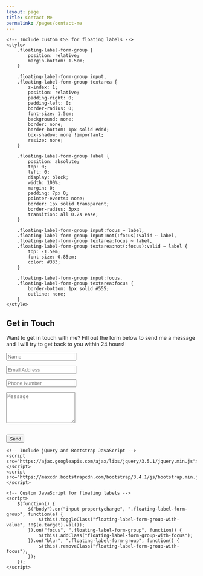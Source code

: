 ```yaml
---
layout: page
title: Contact Me
permalink: /pages/contact-me
---
```


<head>
    <!-- Include Bootstrap CSS -->
    <link href="https://maxcdn.bootstrapcdn.com/bootstrap/3.4.1/css/bootstrap.min.css" rel="stylesheet">
    
    <!-- Include custom CSS for floating labels -->
    <style>
        .floating-label-form-group {
            position: relative;
            margin-bottom: 1.5em;
        }

        .floating-label-form-group input,
        .floating-label-form-group textarea {
            z-index: 1;
            position: relative;
            padding-right: 0;
            padding-left: 0;
            border-radius: 0;
            font-size: 1.5em;
            background: none;
            border: none;
            border-bottom: 1px solid #ddd;
            box-shadow: none !important;
            resize: none;
        }

        .floating-label-form-group label {
            position: absolute;
            top: 0;
            left: 0;
            display: block;
            width: 100%;
            margin: 0;
            padding: 7px 0;
            pointer-events: none;
            border: 1px solid transparent;
            border-radius: 3px;
            transition: all 0.2s ease;
        }

        .floating-label-form-group input:focus ~ label,
        .floating-label-form-group input:not(:focus):valid ~ label,
        .floating-label-form-group textarea:focus ~ label,
        .floating-label-form-group textarea:not(:focus):valid ~ label {
            top: -1.5em;
            font-size: 0.85em;
            color: #333;
        }

        .floating-label-form-group input:focus,
        .floating-label-form-group textarea:focus {
            border-bottom: 1px solid #555;
            outline: none;
        }
    </style>
</head>

<body>
    <div id="contact">
        <h2>Get in Touch</h2>
        <p>Want to get in touch with me? Fill out the form below to send me a message and I will try to get back to you within 24 hours!</p>
        <div id="contact-form">
            <form action="https://formspree.io/f/xnqekkjk" method="POST" name="sentMessage" id="contactForm" novalidate>
                <input type="hidden" name="_subject" value="Contact request from personal website" />
                <div class="row control-group">
                    <div class="form-group col-xs-12 floating-label-form-group controls">
                        <input type="text" class="form-control" placeholder="Name" id="name" name="name" required data-validation-required-message="Please enter your name.">
                        <p class="help-block text-danger"></p>
                    </div>
                </div>
                <div class="row control-group">
                    <div class="form-group col-xs-12 floating-label-form-group controls">
                        <input type="email" class="form-control" placeholder="Email Address" id="email" name="_replyto" required data-validation-required-message="Please enter your email address.">
                        <p class="help-block text-danger"></p>
                    </div>
                </div>
                <div class="row control-group">
                    <div class="form-group col-xs-12 floating-label-form-group controls">
                        <input type="tel" class="form-control" placeholder="Phone Number" id="phone" name="phone" required data-validation-required-message="Please enter your phone number.">
                        <p class="help-block text-danger"></p>
                    </div>
                </div>
                <div class="row control-group">
                    <div class="form-group col-xs-12 floating-label-form-group controls">
                        <textarea rows="5" class="form-control" placeholder="Message" id="message" name="message" required data-validation-required-message="Please enter a message."></textarea>
                        <p class="help-block text-danger"></p>
                    </div>
                </div>
                <br>
                <div id="success"></div>
                <div class="row">
                    <div class="form-group col-xs-12">
                        <button type="submit" class="btn btn-default">Send</button>
                    </div>
                </div>
            </form>
        </div>
    </div>

    <!-- Include jQuery and Bootstrap JavaScript -->
    <script src="https://ajax.googleapis.com/ajax/libs/jquery/3.5.1/jquery.min.js"></script>
    <script src="https://maxcdn.bootstrapcdn.com/bootstrap/3.4.1/js/bootstrap.min.js"></script>

    <!-- Custom JavaScript for floating labels -->
    <script>
        $(function() {
            $("body").on("input propertychange", ".floating-label-form-group", function(e) {
                $(this).toggleClass("floating-label-form-group-with-value", !!$(e.target).val());
            }).on("focus", ".floating-label-form-group", function() {
                $(this).addClass("floating-label-form-group-with-focus");
            }).on("blur", ".floating-label-form-group", function() {
                $(this).removeClass("floating-label-form-group-with-focus");
            });
        });
    </script>
</body>

